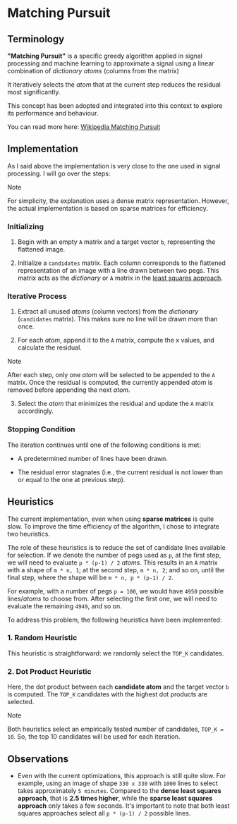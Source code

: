 # Matching Pursuit

## Terminology

**"Matching Pursuit"** is a specific greedy algorithm applied in signal processing and machine learning to approximate a signal using a linear combination of *dictionary atoms* (columns from the matrix)

It iteratively selects the *atom* that at the current step reduces the residual most significantly.

This concept has been adopted and integrated into this context to explore its performance and behaviour.

You can read more here: [Wikipedia Matching Pursuit](https://en.wikipedia.org/wiki/Matching_pursuit)

## Implementation

As I said above the implementation is very close to the one used in signal processing. I will go over the steps:
    
> [!NOTE]
> For simplicity, the explanation uses a dense matrix representation. However, the actual implementation is based on sparse matrices for efficiency.

### Initializing

1. Begin with an empty `A` matrix and a target vector `b`, representing the flattened image.

2. Initialize a `candidates` matrix. Each column corresponds to the flattened representation of an image with a line drawn between two pegs. This matrix acts as the *dictionary* or `A` matrix in the [least squares approach](02_least_squares.md).

### Iterative Process

1. Extract all unused *atoms* (column vectors) from the *dictionary* (`candidates` matrix). This makes sure no line will be drawn more than once.

2. For each *atom*, append it to the `A` matrix, compute the x values, and calculate the residual.

> [!NOTE]
> After each step, only one *atom* will be selected to be appended to the `A` matrix. Once the residual is computed, the currently appended *atom* is removed before appending the next *atom*.

3. Select the *atom* that minimizes the residual and update the `A` matrix accordingly.

### Stopping Condition

The iteration continues until one of the following conditions is met:

- A predetermined number of lines have been drawn.

- The residual error stagnates (i.e., the current residual is not lower than or equal to the one at previous step).

## Heuristics

The current implementation, even when using **sparse matrices** is quite slow. To improve the time efficiency of the algorithm, I chose to integrate two heuristics.

The role of these heuristics is to reduce the set of candidate lines available for selection. If we denote the number of pegs used as `p`, at the first step, we will need to evaluate `p * (p-1) / 2` *atoms*.
This results in an `A` matrix with a shape of `m * n, 1`; at the second step, `m * n, 2`; and so on, until the final step, where the shape will be `m * n, p * (p-1) / 2`.

For example, with a number of pegs `p = 100`, we would have `4950` possible lines/*atoms* to choose from. After selecting the first one, we will need to evaluate the remaining `4949`, and so on.

To address this problem, the following heuristics have been implemented:

### 1. Random Heuristic

This heuristic is straightforward: we randomly select the `TOP_K` candidates.

### 2. Dot Product Heuristic

Here, the dot product between each **candidate atom** and the target vector `b` is computed. The `TOP_K` candidates with the highest dot products are selected.

> [!NOTE]
> Both heuristics select an empirically tested number of candidates, `TOP_K = 10`. So, the top 10 candidates will be used for each iteration.

## Observations

- Even with the current optimizations, this approach is still quite slow. For example, using an image of shape `330 x 330` with `1000` lines to select takes approximately `5 minutes`. Compared to the **dense least squares approach**, that is **2.5 times higher**, while the **sparse least squares approach** only takes a few seconds. It's important to note that both least squares approaches select all `p * (p-1) / 2` possible lines.